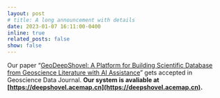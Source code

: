 ```yaml
---
layout: post
# title: A long announcement with details
date: 2023-01-07 16:11:00-0400
inline: true
related_posts: false
show: false
---
```

 Our paper “[GeoDeepShovel: A Platform for Building Scientific Database from Geoscience Literature with AI Assistance](https://rmets.onlinelibrary.wiley.com/doi/full/10.1002/gdj3.186)” gets accepted in Geoscience Data Journal. **Our system is avaliable at [https://deepshovel.acemap.cn](https://deepshovel.acemap.cn).**

